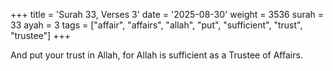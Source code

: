 +++
title = 'Surah 33, Verses 3'
date = '2025-08-30'
weight = 3536
surah = 33
ayah = 3
tags = ["affair", "affairs", "allah", "put", "sufficient", "trust", "trustee"]
+++

And put your trust in Allah, for Allah is sufficient as a Trustee of Affairs.